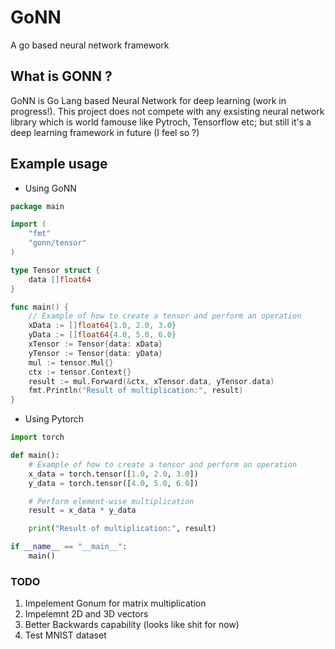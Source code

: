 # GoNN
A go based neural network framework

## What is GONN ?

GoNN is Go Lang based Neural Network for deep learning (work in progress!). This project does not compete with any exsisting neural network library which is world famouse like Pytroch, Tensorflow etc; but still it's a deep learning framework in future (I feel so ?)

## Example usage

- Using GoNN
```go
package main

import (
	"fmt"
	"gonn/tensor"
)

type Tensor struct {
	data []float64
}

func main() {
	// Example of how to create a tensor and perform an operation
	xData := []float64{1.0, 2.0, 3.0}
	yData := []float64{4.0, 5.0, 6.0}
	xTensor := Tensor{data: xData}
	yTensor := Tensor{data: yData}
	mul := tensor.Mul{}
	ctx := tensor.Context{}
	result := mul.Forward(&ctx, xTensor.data, yTensor.data)
	fmt.Println("Result of multiplication:", result)
}
```

- Using Pytorch
```python
import torch

def main():
    # Example of how to create a tensor and perform an operation
    x_data = torch.tensor([1.0, 2.0, 3.0])
    y_data = torch.tensor([4.0, 5.0, 6.0])

    # Perform element-wise multiplication
    result = x_data * y_data

    print("Result of multiplication:", result)

if __name__ == "__main__":
    main()
```


### TODO 
1) Impelement Gonum for matrix multiplication
2) Impelemnt 2D and 3D vectors
3) Better Backwards capability (looks like shit for now)
4) Test MNIST dataset

